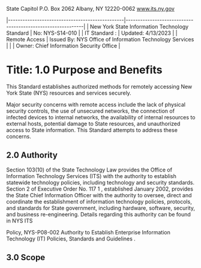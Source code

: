 State Capitol P.O. Box 2062 Albany, NY 12220-0062 www.its.ny.gov

|------------------------------------------------|------------------------------------------------------------|
| New York State Information Technology Standard | No:  NYS-S14-010                                           |
| IT Standard :                                  | Updated:  4/13/2023                                        |
| Remote Access                                  | Issued By:  NYS Office of Information  Technology Services |
|                                                | Owner:  Chief Information Security Office                  |

# Title: **1.0 Purpose and Benefits**

This Standard establishes authorized methods for remotely accessing New York State (NYS) resources and services securely.

Major security concerns with remote access include the lack of physical security controls, the use of unsecured networks, the connection of infected devices to internal networks, the availability of internal resources to external hosts, potential damage to State resources, and unauthorized access to State information. This Standard attempts to address these concerns.

## **2.0 Authority**

Section 103(10) of the State Technology Law provides the Office of Information Technology Services (ITS) with the authority to establish statewide technology policies, including technology and security standards. Section 2 of Executive Order No. 117 1 , established January 2002, provides the State Chief Information Officer with the authority to oversee, direct and coordinate the establishment of information technology policies, protocols, and standards for State government, including hardware, software, security, and business re-engineering. Details regarding this authority can be found in NYS ITS

Policy, NYS-P08-002 Authority to Establish Enterprise Information Technology (IT) Policies, Standards and Guidelines .

## **3.0 Scope**